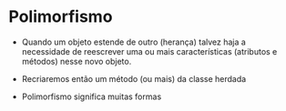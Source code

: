 # Polimorfismo

* Quando um objeto estende de outro (herança) talvez haja a necessidade
de reescrever uma ou mais características (atributos e métodos) nesse novo objeto.

* Recriaremos então um método (ou mais) da classe herdada

* Polimorfismo significa muitas formas